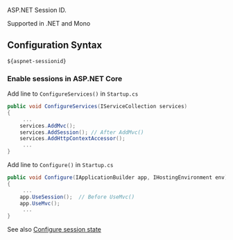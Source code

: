ASP.NET Session ID. 

Supported in .NET and Mono

## Configuration Syntax
```
${aspnet-sessionid}
```

### Enable sessions in ASP.NET Core
Add line to `ConfigureServices()` in `Startup.cs`

```c#
public void ConfigureServices(IServiceCollection services)
{
     ...
    services.AddMvc();
    services.AddSession(); // After AddMvc()
    services.AddHttpContextAccessor();
     ...
}
```

Add line to `Configure()` in `Startup.cs`

```c#
public void Configure(IApplicationBuilder app, IHostingEnvironment env)
{
     ...
    app.UseSession();  // Before UseMvc()
    app.UseMvc();
     ...
}
```

See also [Configure session state](https://docs.microsoft.com/aspnet/core/fundamentals/app-state#configure-session-state)